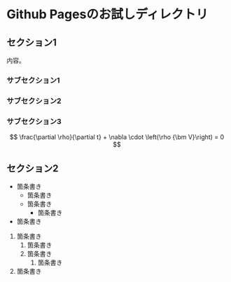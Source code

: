 <!-- - Table of Content
{:toc} -->

# Github Pagesのお試しディレクトリ

## セクション1

内容。

### サブセクション1

### サブセクション2

### サブセクション3

$$
\frac{\partial \rho}{\partial t} + \nabla \cdot \left(\rho {\bm V}\right) = 0
$$

## セクション2

- 箇条書き
  - 箇条書き
  - 箇条書き
    - 箇条書き
- 箇条書き

1. 箇条書き
   1. 箇条書き
   2. 箇条書き
      1. 箇条書き
2. 箇条書き
